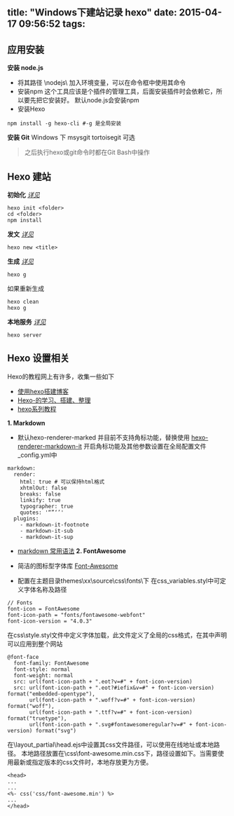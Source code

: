 title: "Windows下建站记录 hexo"
date: 2015-04-17 09:56:52
tags:
---

## 应用安装
**安装 node.js**

- 将其路径 \nodejs\ 加入环境变量，可以在命令框中使用其命令
- 安装npm 
   这个工具应该是个插件的管理工具，后面安装插件时会依赖它，所以要先把它安装好。
   默认node.js会安装npm
- 安装Hexo
```
npm install -g hexo-cli #-g 是全局安装
```
**安装 Git**
Windows 下 
msysgit
tortoisegit 可选
  > 之后执行hexo或git命令时都在Git Bash中操作

## Hexo 建站

**初始化** *[详见](http://hexo.io/docs/setup.html)*
```
hexo init <folder>
cd <folder>
npm install
```
**发文** *[详见](http://hexo.io/docs/writing.html)*
```
hexo new <title>
```
**生成** *[详见](http://hexo.io/docs/generating.html)*
```
hexo g
```
如果重新生成
```
hexo clean 
hexo g
```
**本地服务** *[详见](http://hexo.io/docs/generating.html)*
```    
hexo server
```
## Hexo 设置相关
Hexo的教程网上有许多，收集一些如下

- [使用hexo搭建博客](http://yangjian.me/workspace/building-blog-with-hexo/)
- [Hexo-的学习、搭建、整理](http://lszb811.com/2014/07/08/Hexo-%E7%9A%84%E5%AD%A6%E4%B9%A0%E3%80%81%E6%90%AD%E5%BB%BA%E3%80%81%E6%95%B4%E7%90%86/)
- [hexo系列教程](http://zipperary.com/2013/05/28/hexo-guide-1/)

**1. Markdown**

- 默认hexo-renderer-marked 并目前不支持角标功能，替换使用 [hexo-renderer-markdown-it](https://github.com/celsomiranda/hexo-renderer-markdown-it)
开启角标功能及其他参数设置在全局配置文件_config.yml中
```
markdown:
  render:
    html: true # 可以保持html格式
    xhtmlOut: false
    breaks: false
    linkify: true
    typographer: true
    quotes: '“”‘’'
  plugins:
    - markdown-it-footnote
    - markdown-it-sub
    - markdown-it-sup
```
- [markdown 常用语法](https://github.com/adam-p/markdown-here/wiki/Markdown-Cheatsheet)
**2. FontAwesome**

- 简洁的图标型字体库 [<i class="icon-html5"></i>Font-Awesome](http://fortawesome.github.io/Font-Awesome)
- 配置在主题目录themes\xx\source\css\fonts\下
  在css\_variables.styl中可定义字体名称及路径
```
// Fonts
font-icon = FontAwesome
font-icon-path = "fonts/fontawesome-webfont"
font-icon-version = "4.0.3"
```
  在css\style.styl文件中定义字体加载，此文件定义了全局的css格式，在其中声明可以应用到整个网站
```
@font-face
  font-family: FontAwesome
  font-style: normal
  font-weight: normal
  src: url(font-icon-path + ".eot?v=#" + font-icon-version)
  src: url(font-icon-path + ".eot?#iefix&v=#" + font-icon-version) format("embedded-opentype"),
       url(font-icon-path + ".woff?v=#" + font-icon-version) format("woff"),
       url(font-icon-path + ".ttf?v=#" + font-icon-version) format("truetype"),
       url(font-icon-path + ".svg#fontawesomeregular?v=#" + font-icon-version) format("svg")
```
 在\layout\_partial\head.ejs中设置其css文件路径，可以使用在线地址或本地路径。
 本地路径放置在\css\font-awesome.min.css下，路径设置如下。当需要使用最新或指定版本的css文件时，本地存放更为方便。
 ```
 <head>
...
...
<%- css('css/font-awesome.min') %>
...
</head>
 ```